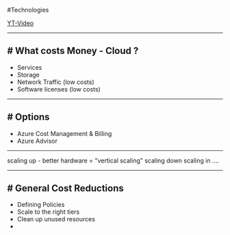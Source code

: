 #Technologies 

[YT-Video](https://learn.microsoft.com/en-gb/shows/azure-friday/managing-reporting-and-reducing-your-costs-in-azure)

---
## # What costs Money - Cloud ?

- Services
- Storage
- Network Traffic (low costs)
- Software licenses (low costs)

---
## # Options

- Azure Cost Management & Billing
- Azure Advisor

---

scaling up - better hardware = "vertical scaling"
scaling down
scaling in
....

---
## # General Cost Reductions

- Defining Policies
- Scale to the right tiers
- Clean up unused resources
- 